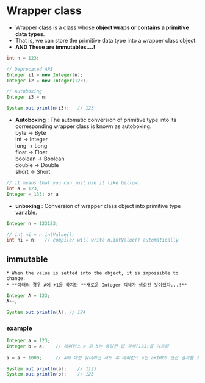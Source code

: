 

# Wrapper class  

  * Wrapper class is a class whose **object wraps or contains a primitive data types**.  
  * That is, we can store the primitive data type into a wrapper class object.  
  * **AND These are immutables....!**  
  
```java
int n = 123;

// Deprecated API
Integer i1 = new Integer(n);
Integer i2 = new Integer(123);

// Autoboxing
Integer i3 = n;

System.out.println(i3);   // 123
```


  * **Autoboxing** :  The automatic conversion of primitive type into its corresponding wrapper class is known as autoboxing.  
  byte -> Byte  
  int -> Integer  
  long -> Long  
  float -> Float  
  boolean -> Boolean  
  double -> Double  
  short -> Short  
  
  ```java
  // it means that you can just use it like bellow.  
  int a = 123;
  Integer = 133; or a
  ```
  
  * **unboxing** : Conversion of wrapper class object into primitive type variable.  
  
  ```java
  Integer n = 123123;
  
  // int ni = n.intValue();
  int ni = n;   // compiler will write n.intValue() automatically  
  ```
  
  
  ## immutable  
  
    * When the value is setted into the object, it is impossible to change.  
    * **아래의 경우 A에 +1을 하지만 **새로운 Integer 객체가 생성된 것이었다...!**  
  
  ```java
  Integer A = 123;
  A++;
  
  System.out.println(A); // 124
  ```
  
  ### example  
    
  ```java
  Integer a = 123;
  Integer b = a;    // 래퍼런스 a 와 b는 동일한 힙 객체(123)를 가르킴
    
  a = a + 1000;     // a에 대한 뮤테이션 시도 후 래퍼런스 a는 a+1000 연산 결과를 포함하는 새로운 객체를 가르킴.  
  
  System.out.println(a);    // 1123
  System.out.println(b);    // 123 
  ```
  
  
  
